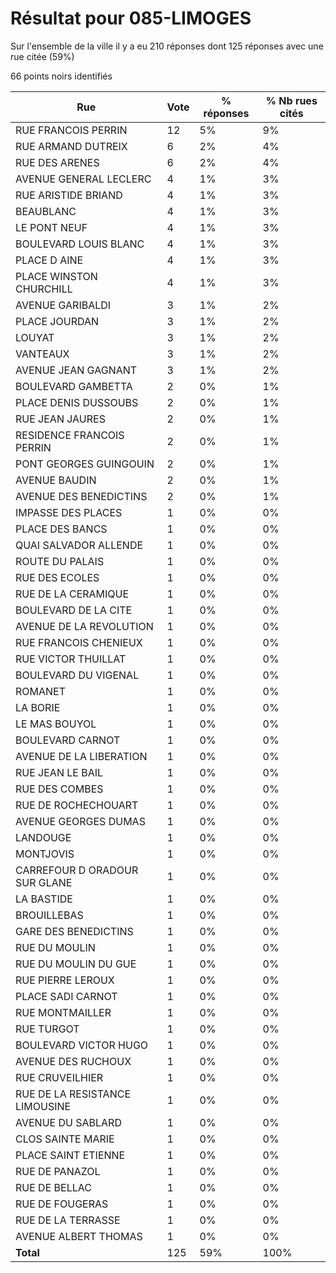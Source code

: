 # Résultat pour 085-LIMOGES

Sur l'ensemble de la ville il y a eu 210 réponses dont 125 réponses avec une rue citée (59%)

66 points noirs identifiés

| Rue | Vote | % réponses | % Nb rues cités|
|-----|------|------------|----------------|
| RUE FRANCOIS PERRIN | 12 | 5% | 9%|
| RUE ARMAND DUTREIX | 6 | 2% | 4%|
| RUE DES ARENES | 6 | 2% | 4%|
| AVENUE GENERAL LECLERC | 4 | 1% | 3%|
| RUE ARISTIDE BRIAND | 4 | 1% | 3%|
| BEAUBLANC | 4 | 1% | 3%|
| LE PONT NEUF | 4 | 1% | 3%|
| BOULEVARD LOUIS BLANC | 4 | 1% | 3%|
| PLACE D AINE | 4 | 1% | 3%|
| PLACE WINSTON CHURCHILL | 4 | 1% | 3%|
| AVENUE GARIBALDI | 3 | 1% | 2%|
| PLACE JOURDAN | 3 | 1% | 2%|
| LOUYAT | 3 | 1% | 2%|
| VANTEAUX | 3 | 1% | 2%|
| AVENUE JEAN GAGNANT | 3 | 1% | 2%|
| BOULEVARD GAMBETTA | 2 | 0% | 1%|
| PLACE DENIS DUSSOUBS | 2 | 0% | 1%|
| RUE JEAN JAURES | 2 | 0% | 1%|
| RESIDENCE FRANCOIS PERRIN | 2 | 0% | 1%|
| PONT GEORGES GUINGOUIN | 2 | 0% | 1%|
| AVENUE BAUDIN | 2 | 0% | 1%|
| AVENUE DES BENEDICTINS | 2 | 0% | 1%|
| IMPASSE DES PLACES | 1 | 0% | 0%|
| PLACE DES BANCS | 1 | 0% | 0%|
| QUAI SALVADOR ALLENDE | 1 | 0% | 0%|
| ROUTE DU PALAIS | 1 | 0% | 0%|
| RUE DES ECOLES | 1 | 0% | 0%|
| RUE DE LA CERAMIQUE | 1 | 0% | 0%|
| BOULEVARD DE LA CITE | 1 | 0% | 0%|
| AVENUE DE LA REVOLUTION | 1 | 0% | 0%|
| RUE FRANCOIS CHENIEUX | 1 | 0% | 0%|
| RUE VICTOR THUILLAT | 1 | 0% | 0%|
| BOULEVARD DU VIGENAL | 1 | 0% | 0%|
| ROMANET | 1 | 0% | 0%|
| LA BORIE | 1 | 0% | 0%|
| LE MAS BOUYOL | 1 | 0% | 0%|
| BOULEVARD CARNOT | 1 | 0% | 0%|
| AVENUE DE LA LIBERATION | 1 | 0% | 0%|
| RUE JEAN LE BAIL | 1 | 0% | 0%|
| RUE DES COMBES | 1 | 0% | 0%|
| RUE DE ROCHECHOUART | 1 | 0% | 0%|
| AVENUE GEORGES DUMAS | 1 | 0% | 0%|
| LANDOUGE | 1 | 0% | 0%|
| MONTJOVIS | 1 | 0% | 0%|
| CARREFOUR D ORADOUR SUR GLANE | 1 | 0% | 0%|
| LA BASTIDE | 1 | 0% | 0%|
| BROUILLEBAS | 1 | 0% | 0%|
| GARE DES BENEDICTINS | 1 | 0% | 0%|
| RUE DU MOULIN | 1 | 0% | 0%|
| RUE DU MOULIN DU GUE | 1 | 0% | 0%|
| RUE PIERRE LEROUX | 1 | 0% | 0%|
| PLACE SADI CARNOT | 1 | 0% | 0%|
| RUE MONTMAILLER | 1 | 0% | 0%|
| RUE TURGOT | 1 | 0% | 0%|
| BOULEVARD VICTOR HUGO | 1 | 0% | 0%|
| AVENUE DES RUCHOUX | 1 | 0% | 0%|
| RUE CRUVEILHIER | 1 | 0% | 0%|
| RUE DE LA RESISTANCE LIMOUSINE | 1 | 0% | 0%|
| AVENUE DU SABLARD | 1 | 0% | 0%|
| CLOS SAINTE MARIE | 1 | 0% | 0%|
| PLACE SAINT ETIENNE | 1 | 0% | 0%|
| RUE DE PANAZOL | 1 | 0% | 0%|
| RUE DE BELLAC | 1 | 0% | 0%|
| RUE DE FOUGERAS | 1 | 0% | 0%|
| RUE DE LA TERRASSE | 1 | 0% | 0%|
| AVENUE ALBERT THOMAS | 1 | 0% | 0%|
| **Total** | 125 | 59% | 100%|
